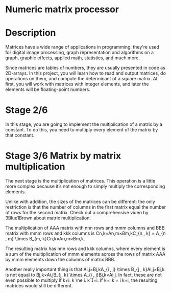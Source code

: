 # Numeric matrix processor

# Description

Matrices have a wide range of applications in programming: they're used for digital image processing, graph representation and algorithms on a graph, graphic effects, applied math, statistics, and much more.

Since matrices are tables of numbers, they are usually presented in code as 2D-arrays. In this project, you will learn how to read and output matrices, do operations on them, and compute the determinant of a square matrix. At first, you will work with matrices with integer elements, and later the elements will be floating-point numbers.

# Stage 2/6

In this stage, you are going to implement the multiplication of a matrix by a constant. To do this, you need to multiply every element of the matrix by that constant. 

# Stage 3/6 Matrix by matrix multiplication 

The next stage is the multiplication of matrices. This operation is a little more complex because it’s not enough to simply multiply the corresponding elements.

Unlike with addition, the sizes of the matrices can be different: the only restriction is that the number of columns in the first matrix equal the number of rows for the second matrix. Check out a comprehensive video by 3Blue1Brown about matrix multiplication.

The multiplication of AAA matrix with nnn rows and mmm columns and BBB matrix with mmm rows and kkk columns is Cn,k=An,m×Bm,kC_{n , k} = A_{n , m} \times B_{m, k}Cn,k​=An,m​×Bm,k​.

The resulting matrix has nnn rows and kkk columns, where every element is a sum of the multiplication of mmm elements across the rows of matrix AAA by mmm elements down the columns of matrix BBB.

Another really important thing is that Ai,j×Bj,kA_{i , j} \times B_{j , k}Ai,j​×Bj,k​ is not equal to Bj,k×Ai,jB_{j, k} \times A_{i , j}Bj,k​×Ai,j​. In fact, these are not even possible to multiply if k≠i. k \ne i. k​=i. If k=i k = i k=i, the resulting matrices would still be different.
